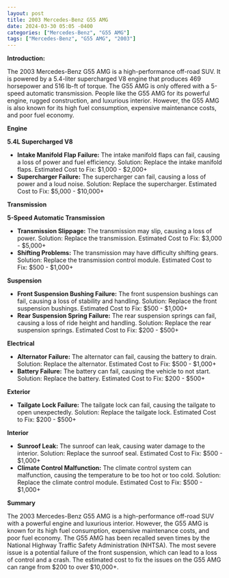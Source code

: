 ```yaml
---
layout: post
title: 2003 Mercedes-Benz G55 AMG
date: 2024-03-30 05:05 -0400
categories: ["Mercedes-Benz", "G55 AMG"]
tags: ["Mercedes-Benz", "G55 AMG", "2003"]
---
```

**Introduction:**

The 2003 Mercedes-Benz G55 AMG is a high-performance off-road SUV. It is powered by a 5.4-liter supercharged V8 engine that produces 469 horsepower and 516 lb-ft of torque. The G55 AMG is only offered with a 5-speed automatic transmission. People like the G55 AMG for its powerful engine, rugged construction, and luxurious interior. However, the G55 AMG is also known for its high fuel consumption, expensive maintenance costs, and poor fuel economy.

**Engine**

**5.4L Supercharged V8**

* **Intake Manifold Flap Failure:** The intake manifold flaps can fail, causing a loss of power and fuel efficiency. Solution: Replace the intake manifold flaps. Estimated Cost to Fix: $1,000 - $2,000+
* **Supercharger Failure:** The supercharger can fail, causing a loss of power and a loud noise. Solution: Replace the supercharger. Estimated Cost to Fix: $5,000 - $10,000+

**Transmission**

**5-Speed Automatic Transmission**

* **Transmission Slippage:** The transmission may slip, causing a loss of power. Solution: Replace the transmission. Estimated Cost to Fix: $3,000 - $5,000+
* **Shifting Problems:** The transmission may have difficulty shifting gears. Solution: Replace the transmission control module. Estimated Cost to Fix: $500 - $1,000+

**Suspension**

* **Front Suspension Bushing Failure:** The front suspension bushings can fail, causing a loss of stability and handling. Solution: Replace the front suspension bushings. Estimated Cost to Fix: $500 - $1,000+
* **Rear Suspension Spring Failure:** The rear suspension springs can fail, causing a loss of ride height and handling. Solution: Replace the rear suspension springs. Estimated Cost to Fix: $200 - $500+

**Electrical**

* **Alternator Failure:** The alternator can fail, causing the battery to drain. Solution: Replace the alternator. Estimated Cost to Fix: $500 - $1,000+
* **Battery Failure:** The battery can fail, causing the vehicle to not start. Solution: Replace the battery. Estimated Cost to Fix: $200 - $500+

**Exterior**

* **Tailgate Lock Failure:** The tailgate lock can fail, causing the tailgate to open unexpectedly. Solution: Replace the tailgate lock. Estimated Cost to Fix: $200 - $500+

**Interior**

* **Sunroof Leak:** The sunroof can leak, causing water damage to the interior. Solution: Replace the sunroof seal. Estimated Cost to Fix: $500 - $1,000+
* **Climate Control Malfunction:** The climate control system can malfunction, causing the temperature to be too hot or too cold. Solution: Replace the climate control module. Estimated Cost to Fix: $500 - $1,000+

**Summary**

The 2003 Mercedes-Benz G55 AMG is a high-performance off-road SUV with a powerful engine and luxurious interior. However, the G55 AMG is known for its high fuel consumption, expensive maintenance costs, and poor fuel economy. The G55 AMG has been recalled seven times by the National Highway Traffic Safety Administration (NHTSA). The most severe issue is a potential failure of the front suspension, which can lead to a loss of control and a crash. The estimated cost to fix the issues on the G55 AMG can range from $200 to over $10,000+.
